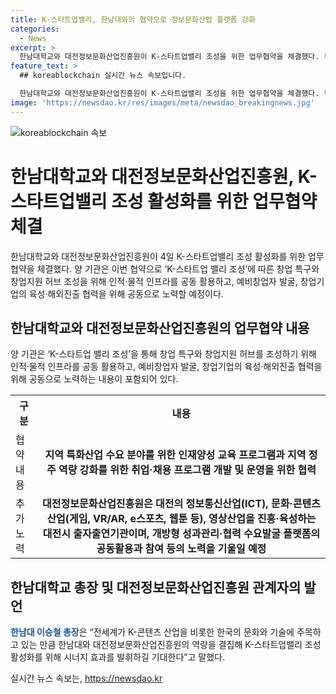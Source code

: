 ```yaml
---
title: K-스타트업밸리, 한남대와의 협약으로 정보문화산업 플랫폼 강화
categories:
  - News
excerpt: >
  한남대학교와 대전정보문화산업진흥원이 K-스타트업밸리 조성을 위한 업무협약을 체결했다. 두 기관은 창업 특구와 창업지원 허브 조성을 위해 인적·물적 인프라를 공동 활용하고, 지역 특화산업을 위한 인재양성 교육 프로그램과 취업·채용 프로그램을 개발한다. 또한, 지역 혁신을 위한 성과관리·협력 수요발굴 플랫폼의 공동활용과 참여를 추진한다. 이에 대한 이승철 한남대 총장의 기대와 희망이 반영된다.
feature_text: >
  ## koreablockchain 실시간 뉴스 속보입니다.

  한남대학교와 대전정보문화산업진흥원이 K-스타트업밸리 조성을 위한 업무협약을 체결했다. 두 기관은 창업 특구와 창업지원 허브 조성을 위해 인적·물적 인프라를 공동 활용하고, 지역 특화산업을 위한 인재양성 교육 프로그램과 취업·채용 프로그램을 개발한다. 또한, 지역 혁신을 위한 성과관리·협력 수요발굴 플랫폼의 공동활용과 참여를 추진한다. 이에 대한 이승철 한남대 총장의 기대와 희망이 반영된다.
image: 'https://newsdao.kr/res/images/meta/newsdao_breakingnews.jpg'
---
```


<p><img src="https://newsdao.kr/res/images/meta/newsdao_breakingnews.jpg" alt="koreablockchain 속보" /></p>

<h1>한남대학교와 대전정보문화산업진흥원, K-스타트업밸리 조성 활성화를 위한 업무협약 체결</h1>

<p data-ke-size="size16">한남대학교와 대전정보문화산업진흥원이 4일 K-스타트업밸리 조성 활성화를 위한 업무협약을 체결했다. 양 기관은 이번 협약으로 ‘K-스타트업 밸리 조성’에 따른 창업 특구와 창업지원 허브 조성을 위해 인적·물적 인프라를 공동 활용하고, 예비창업자 발굴, 창업기업의 육성·해외진출 협력을 위해 공동으로 노력할 예정이다.</p>

<h2 data-ke-size="size26">한남대학교와 대전정보문화산업진흥원의 업무협약 내용</h2>

<p data-ke-size="size16">양 기관은 ‘K-스타트업 밸리 조성’을 통해 창업 특구와 창업지원 허브를 조성하기 위해 인적·물적 인프라를 공동 활용하고, 예비창업자 발굴, 창업기업의 육성·해외진출 협력을 위해 공동으로 노력하는 내용이 포함되어 있다.</p>

<table>
  <tr>
    <th>구분</th>
    <th>내용</th>
  </tr>
  <tr>
    <td>협약 내용</td>
    <td style="text-align: center; height: 17px;"><b>지역 특화산업 수요 분야를 위한 인재양성 교육 프로그램과 지역 정주 역량 강화를 위한 취업·채용 프로그램 개발 및 운영을 위한 협력</b></td>
  </tr>
  <tr>
    <td>추가 노력</td>
    <td style="text-align: center; height: 17px;"><b>대전정보문화산업진흥원은 대전의 정보통신산업(ICT), 문화·콘텐츠산업(게임, VR/AR, e스포츠, 웹툰 등), 영상산업을 진흥·육성하는 대전시 출자출연기관이며, 개방형 성과관리·협력 수요발굴 플랫폼의 공동활용과 참여 등의 노력을 기울일 예정</b></td>
  </tr>
</table>

<h2 data-ke-size="size26">한남대학교 총장 및 대전정보문화산업진흥원 관계자의 발언</h2>

<p data-ke-size="size16"><b><span style="color: #1a5490;">한남대 이승철 총장</span></b>은 “전세계가 K-콘텐츠 산업을 비롯한 한국의 문화와 기술에 주목하고 있는 만큼 한남대와 대전정보문화산업진흥원의 역량을 결집해 K-스타트업밸리 조성 활성화를 위해 시너지 효과를 발휘하길 기대한다”고 말했다.</p>
실시간 뉴스 속보는, <a href="https://newsdao.kr" rel="dofollow">https://newsdao.kr</a>


